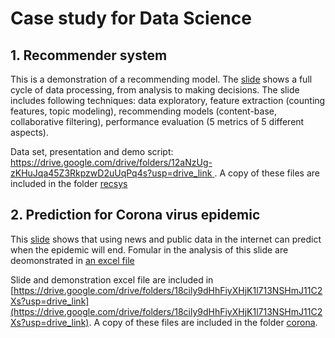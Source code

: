 # Case study for Data Science

## 1. Recommender system

This is a demonstration of a recommending model. The [slide](https://docs.google.com/presentation/d/1lnDQDusoNpa-9N-LvSjEDdKCNzr-0nIp8pxwqbb0rvQ) shows a full cycle of data processing, from analysis to making decisions.
The slide includes following techniques: data exploratory, feature extraction (counting features, topic modeling), recommending models (content-base, collaborative filtering), performance evaluation (5 metrics of 5 different aspects). 

Data set, presentation and demo script: [https://drive.google.com/drive/folders/12aNzUg-zKHuJqa45Z3RkpzwD2uUqPq4s?usp=drive_link
](https://drive.google.com/drive/folders/12aNzUg-zKHuJqa45Z3RkpzwD2uUqPq4s?usp=drive_link). A copy of these files are included in 
the folder [recsys](https://github.com/anla11/ds_casestudy/tree/main/recsys)

## 2. Prediction for Corona virus epidemic

This [slide](https://docs.google.com/presentation/d/1L408IE2IShjoEZ-6Vvak1Hg0y6YNSpuofATq6b__GnI) shows that using news and public data in the internet can predict when the epidemic will end. Fomular in the analysis of this slide are deomonstrated in [an excel file](https://docs.google.com/spreadsheets/d/1O6-EPNCW4Uxh9tq08C96z4RjKN7dLhQvipXBMZgZeyo/edit?gid=0#gid=0)

Slide and demonstration excel file are included in [https://drive.google.com/drive/folders/18cily9dHhFiyXHjK1l713NSHmJ11C2Xs?usp=drive_link](https://drive.google.com/drive/folders/18cily9dHhFiyXHjK1l713NSHmJ11C2Xs?usp=drive_link). A copy of these files are included in the folder [corona](https://github.com/anla11/ds_casestudy/tree/main/corona).
